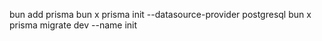 bun add prisma
bun x prisma init --datasource-provider postgresql
bun x prisma migrate dev --name init